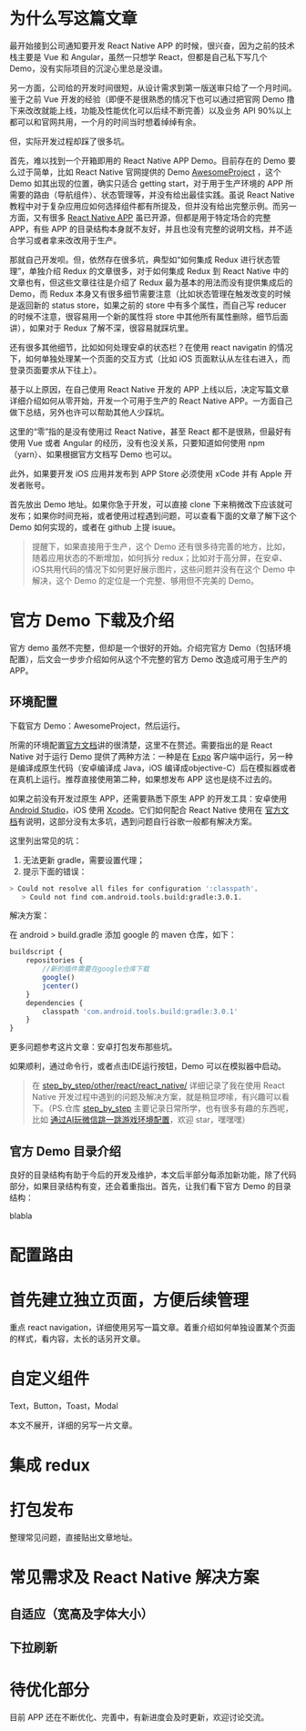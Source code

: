 # 为什么写这篇文章

最开始接到公司通知要开发 React Native APP 的时候，很兴奋，因为之前的技术栈主要是 Vue 和 Angular，虽然一只想学 React，但都是自己私下写几个 Demo，没有实际项目的沉淀心里总是没谱。    

另一方面，公司给的开发时间很短，从设计需求到第一版送审只给了一个月时间。鉴于之前 Vue 开发的经验（即便不是很熟悉的情况下也可以通过把官网 Demo 撸下来改改就能上线，功能及性能优化可以后续不断完善）以及业务 API 90%以上都可以和官网共用，一个月的时间当时想着绰绰有余。   

但，实际开发过程却踩了很多坑。   

首先，难以找到一个开箱即用的 React Native APP Demo。目前存在的 Demo 要么过于简单，比如 React Native 官网提供的 Demo [AwesomeProject](https://facebook.github.io/react-native/docs/getting-started.html) ，这个 Demo 如其出现的位置，确实只适合 getting start，对于用于生产环境的 APP 所需要的路由（导航组件）、状态管理等，并没有给出最佳实践。虽说 React Native 教程中对于复杂应用应如何选择组件都有所提及，但并没有给出完整示例。而另一方面，又有很多 [React Native APP](https://github.com/ReactNativeNews/React-Native-Apps) 虽已开源，但都是用于特定场合的完整 APP，有些 APP 的目录结构本身就不友好，并且也没有完整的说明文档，并不适合学习或者拿来改改用于生产。   

那就自己开发呗。但，依然存在很多坑，典型如“如何集成 Redux 进行状态管理”，单独介绍 Redux 的文章很多，对于如何集成 Redux 到 React Native 中的文章也有，但这些文章往往是介绍了 Redux 最为基本的用法而没有提供集成后的 Demo，而 Redux 本身又有很多细节需要注意（比如状态管理在触发改变的时候是返回新的 status store，如果之前的 store 中有多个属性，而自己写 reducer 的时候不注意，很容易用一个新的属性将 store 中其他所有属性删除，细节后面讲），如果对于 Redux 了解不深，很容易就踩坑里。    

还有很多其他细节，比如如何处理安卓的状态栏？在使用 react navigatin 的情况下，如何单独处理某一个页面的交互方式（比如 iOS 页面默认从左往右进入，而登录页面要求从下往上）。   

基于以上原因，在自己使用 React Native 开发的 APP 上线以后，决定写篇文章详细介绍如何从零开始，开发一个可用于生产的 React Native APP。一方面自己做下总结，另外也许可以帮助其他人少踩坑。    

这里的“零”指的是没有使用过 React Native，甚至 React 都不是很熟，但最好有使用 Vue 或者 Angular 的经历，没有也没关系，只要知道如何使用 npm（yarn）、如果根据官方文档写 Demo 也可以。    

此外，如果要开发 iOS 应用并发布到 APP Store 必须使用 xCode 并有 Apple 开发者账号。   

首先放出 Demo 地址。如果你急于开发，可以直接 clone 下来稍微改下应该就可发布；如果你时间充裕，或者使用过程遇到问题，可以查看下面的文章了解下这个 Demo 如何实现的，或者在 github 上提 isuue。    

> 提醒下，如果直接用于生产，这个 Demo 还有很多待完善的地方，比如，随着应用状态的不断增加，如何拆分 redux；比如对于高分屏，在安卓、iOS共用代码的情况下如何更好展示图片，这些问题并没有在这个 Demo 中解决，这个 Demo 的定位是一个完整、够用但不完美的 Demo。

# 官方 Demo 下载及介绍   

官方 demo 虽然不完整，但却是一个很好的开始。介绍完官方 Demo（包括环境配置），后文会一步步介绍如何从这个不完整的官方 Demo 改造成可用于生产的 APP。

## 环境配置

下载官方 Demo：AwesomeProject，然后运行。   

所需的环境配置[官方文档](https://facebook.github.io/react-native/docs/getting-started.html)讲的很清楚，这里不在赘述。需要指出的是 React Native 对于运行 Demo 提供了两种方法：一种是在 [Expo](https://expo.io/) 客户端中运行，另一种是编译成原生代码（安卓编译成 Java，iOS 编译成objective-C）后在模拟器或者在真机上运行。推荐直接使用第二种，如果想发布 APP 这也是绕不过去的。   

如果之前没有开发过原生 APP，还需要熟悉下原生 APP 的开发工具：安卓使用 [Android Studio](https://developer.android.com/studio/index.html)，iOS 使用 [Xcode](https://developer.apple.com/support/xcode/)。它们如何配合 React Native 使用在 [官方文档](https://facebook.github.io/react-native/docs/getting-started.html)有说明，这部分没有太多坑，遇到问题自行谷歌一般都有解决方案。    

这里列出常见的坑：   

1. 无法更新 gradle，需要设置代理；
2. 提示下面的错误：   

```bash
> Could not resolve all files for configuration ':classpath'.
   > Could not find com.android.tools.build:gradle:3.0.1.
```
解决方案：

在 android > build.gradle 添加 google 的 maven 仓库，如下：

```js
buildscript {
    repositories {
        //新的插件需要在google仓库下载
        google()
        jcenter()
    }
    dependencies {
        classpath 'com.android.tools.build:gradle:3.0.1'
    }
}
```

更多问题参考这片文章：安卓打包发布那些坑。   

如果顺利，通过命令行，或者点击IDE运行按钮，Demo 可以在模拟器中启动。   

> 在 [step_by_step/other/react/react_native/](https://github.com/xiaogliu/step_by_step/tree/master/other/react/react_native) 详细记录了我在使用 React Native 开发过程中遇到的问题及解决方案，就是稍显啰嗦，有兴趣可以看下。（PS.仓库 [step_by_step](https://github.com/xiaogliu/step_by_step) 主要记录日常所学，也有很多有趣的东西呢，比如 [通过AI玩微信跳一跳游戏环境配置](https://github.com/xiaogliu/step_by_step/blob/master/python/2.%E9%80%9A%E8%BF%87AI%E7%8E%A9%E5%BE%AE%E4%BF%A1%E8%B7%B3%E4%B8%80%E8%B7%B3%E6%B8%B8%E6%88%8F%E7%8E%AF%E5%A2%83%E9%85%8D%E7%BD%AE.md)，欢迎 star，嘿嘿嘿）   

## 官方 Demo 目录介绍

良好的目录结构有助于今后的开发及维护，本文后半部分每添加新功能，除了代码部分，如果目录结构有变，还会着重指出。首先，让我们看下官方 Demo 的目录结构：   

blabla

# 配置路由

# 首先建立独立页面，方便后续管理

重点 react navigation，详细使用另写一篇文章。着重介绍如何单独设置某个页面的样式，看内容，太长的话另开文章。    

# 自定义组件

Text，Button，Toast，Modal

本文不展开，详细的另写一片文章。

# 集成 redux    

# 打包发布   

整理常见问题，直接贴出文章地址。   

# 常见需求及 React Native 解决方案

## 自适应（宽高及字体大小）

## 下拉刷新


# 待优化部分   

目前 APP 还在不断优化、完善中，有新进度会及时更新，欢迎讨论交流。      

